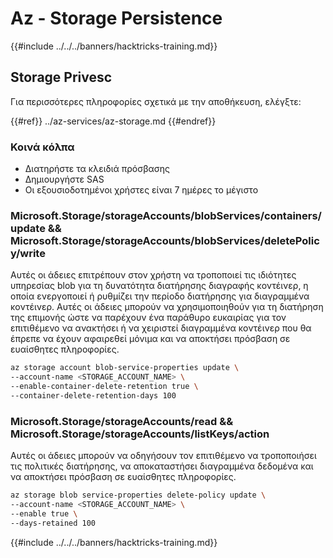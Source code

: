 # Az - Storage Persistence

{{#include ../../../banners/hacktricks-training.md}}

## Storage Privesc

Για περισσότερες πληροφορίες σχετικά με την αποθήκευση, ελέγξτε:

{{#ref}}
../az-services/az-storage.md
{{#endref}}

### Κοινά κόλπα

- Διατηρήστε τα κλειδιά πρόσβασης
- Δημιουργήστε SAS
- Οι εξουσιοδοτημένοι χρήστες είναι 7 ημέρες το μέγιστο

### Microsoft.Storage/storageAccounts/blobServices/containers/update && Microsoft.Storage/storageAccounts/blobServices/deletePolicy/write

Αυτές οι άδειες επιτρέπουν στον χρήστη να τροποποιεί τις ιδιότητες υπηρεσίας blob για τη δυνατότητα διατήρησης διαγραφής κοντέινερ, η οποία ενεργοποιεί ή ρυθμίζει την περίοδο διατήρησης για διαγραμμένα κοντέινερ. Αυτές οι άδειες μπορούν να χρησιμοποιηθούν για τη διατήρηση της επιμονής ώστε να παρέχουν ένα παράθυρο ευκαιρίας για τον επιτιθέμενο να ανακτήσει ή να χειριστεί διαγραμμένα κοντέινερ που θα έπρεπε να έχουν αφαιρεθεί μόνιμα και να αποκτήσει πρόσβαση σε ευαίσθητες πληροφορίες.
```bash
az storage account blob-service-properties update \
--account-name <STORAGE_ACCOUNT_NAME> \
--enable-container-delete-retention true \
--container-delete-retention-days 100
```
### Microsoft.Storage/storageAccounts/read && Microsoft.Storage/storageAccounts/listKeys/action

Αυτές οι άδειες μπορούν να οδηγήσουν τον επιτιθέμενο να τροποποιήσει τις πολιτικές διατήρησης, να αποκαταστήσει διαγραμμένα δεδομένα και να αποκτήσει πρόσβαση σε ευαίσθητες πληροφορίες.
```bash
az storage blob service-properties delete-policy update \
--account-name <STORAGE_ACCOUNT_NAME> \
--enable true \
--days-retained 100
```
{{#include ../../../banners/hacktricks-training.md}}
